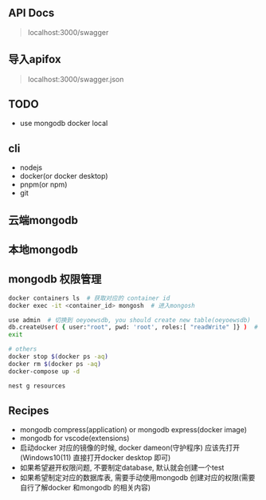 ## API Docs

> localhost:3000/swagger

## 导入apifox

> localhost:3000/swagger.json

## TODO

* use mongodb docker local

## cli

* nodejs
* docker(or docker desktop)
* pnpm(or npm)
* git

## 云端mongodb

## 本地mongodb

## mongodb 权限管理

```bash
docker containers ls  # 获取对应的 container id
docker exec -it <container_id> mongosh  # 进入mongosh

use admin  # 切换到 oeyoewsdb, you should create new table(oeyoewsdb)
db.createUser( { user:"root", pwd: 'root', roles:[ "readWrite" ]} )  # 新增root
exit

# others
docker stop $(docker ps -aq)
docker rm $(docker ps -aq)
docker-compose up -d

nest g resources
```


## Recipes

* mongodb compress(application) or mongodb express(docker image)
* mongodb for vscode(extensions)
* 启动docker 对应的镜像的时候, docker dameon(守护程序) 应该先打开(Windows10(11) 直接打开docker desktop 即可)
* 如果希望避开权限问题, 不要制定database, 默认就会创建一个test
* 如果希望制定对应的数据库表, 需要手动使用mongodb 创建对应的权限(需要自行了解docker 和mongodb 的相关内容)
